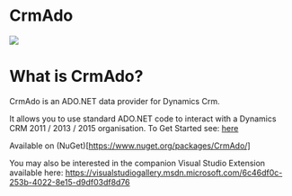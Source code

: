 CrmAdo
======

<a href="http://dazinator.ddns.net:81/viewType.html?buildTypeId=CrmAdo_Continuos&guest=1">
<img src="http://dazinator.ddns.net:81/app/rest/builds/buildType:(id:CrmAdo_Continuos)/statusIcon"/>
</a>

# What is CrmAdo?

CrmAdo is an ADO.NET data provider for Dynamics Crm. 

It allows you to use standard ADO.NET code to interact with a Dynamics CRM 2011 / 2013 / 2015 organisation. To Get Started see: [here](http://dazinator.github.io/CrmAdo/)

Available on (NuGet)[https://www.nuget.org/packages/CrmAdo/]

You may also be interested in the companion Visual Studio Extension available here: https://visualstudiogallery.msdn.microsoft.com/6c46df0c-253b-4022-8e15-d9df03df8d76
